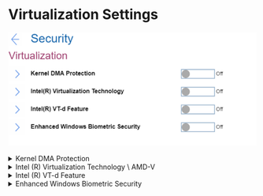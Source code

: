 # Virtualization Settings #

![](./img/virtualization.png)

<details><summary>Kernel DMA Protection</summary>

Whether to enable Kernel DMA protection, to prevent drive-by Direct Memory Access (DMA) attacks using PCI hot plug devices connected to system.



!> Defaults to `On`, if `OS Optimized Defaults` has value `On`.

!> When switched `On`, automatically enables Intel (R) Virtualization Technology and Intel (R) VT-d Feature.

Possible options:

1.	**Off** – Default.
2.	On

?> Requires additional confirmation of changing these settings.

| WMI Setting name | Values | Locked by SVP | AMD/Intel |
|:---|:---|:---|:---|
| KernelDMAProtection | Disable, Enable | Yes | Both |

</details>

<details><summary>Intel (R) Virtualization Technology \ AMD-V</summary>


**Intel-based machine**

Whether a VMM (Virtual Machine Monitor) can utilize the additional hardware capabilities provided by Intel (R) Virtualization technology.

Defaults to `On`, if `OS Optimized Defaults` has value `On`.<br>

Possible options:

1.	On – 
2.	**Off** - Default.

?>  It is automatically enabled and cannot be disabled if ‘Kernel DMA Protection’ is enabled.

Additional information: [How to enable Virtualization Technology on Lenovo PC computers](https://support.lenovo.com/de/en/solutions/ht500006).

| WMI Setting name | Values | Locked by SVP | AMD/Intel |
|:---|:---|:---|:---|
| VirtualizationTechnology | Disable, Enable | Yes | Intel |

**AMD-based machine**

Whether VMM (Virtual Machine Monitor) can utilize the additional hardware capabilities provided by AMD-V (AMD Virtualization).

Possible options:

1. **On** - Default.
2. Off

?>  Enabled automatically when `Device Guard` is set to `On`.

| WMI Setting name | Values | Locked by SVP | AMD/Intel |
|:---|:---|:---|:---|
| AmdVt | Disable, Enable | Yes | AMD |

</details>

<details><summary>Intel (R) VT-d Feature</summary>

Whether to enable Intel (R) VT-d Feature ( Intel (R) Virtualization Technology for Directed I/O).

!> Defaults to `On`, if `OS Optimized Defaults` has value `On`.

Possible options:

1.	On
2.	**Off** - Default

?>  Automatically enabled and cannot be disabled if `Kernel DMA Protection` is enabled.

More information on the [official Intel site](https://software.intel.com/content/www/us/en/develop/articles/intel-virtualization-technology-for-directed-io-vt-d-enhancing-intel-platforms-for-efficient-virtualization-of-io-devices.html).

| WMI Setting name | Values | Locked by SVP | AMD/Intel |
|:---|:---|:---|:---|
| VTdFeature | Disable, Enable | Yes | Intel |

</details>

<details><summary>Enhanced Windows Biometric Security</summary>

Whether to allow use of ‘Enhanced sign-in security’ for fingerprint and face authentication with Windows Hello.

Possible options:

1.	On
2.	**Off** – Default.

!>  This option is recommended for Windows 10 October 2018 Update and for Windows 10 version 2004 and earlier, which do not support this feature.

| WMI Setting name | Values | Locked by SVP | AMD/Intel |
|:---|:---|:---|:---|
| EnhancedWindowsBiometricSecurity | Disable, Enable | Yes | Both |

</details>
